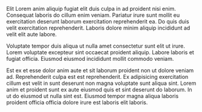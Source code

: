 Elit Lorem anim aliquip fugiat elit duis culpa in ad proident nisi enim. Consequat laboris do cillum enim veniam. Pariatur irure sunt mollit eu exercitation deserunt laborum exercitation reprehenderit ea. Do quis duis velit exercitation reprehenderit. Laboris dolore minim aliquip incididunt ad velit elit aute labore.

Voluptate tempor duis aliqua ut nulla amet consectetur sunt elit ut irure. Lorem voluptate excepteur sint occaecat proident aliquip. Labore laboris et fugiat officia. Eiusmod eiusmod incididunt mollit commodo veniam.

Est ex et esse dolor anim aute et sit laborum proident non ut dolore veniam ad. Reprehenderit culpa est est reprehenderit. Ex adipisicing exercitation cillum est velit in sunt deserunt non magna voluptate sunt aliqua sint. Lorem anim et proident sunt ex aute eiusmod quis et sint deserunt do laborum. In ut do eiusmod ut nulla sint est. Eiusmod tempor magna aliqua laboris proident officia officia dolore irure est laboris elit laboris.